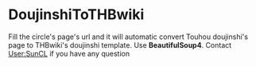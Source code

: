 # DoujinshiToTHBwiki
Fill the circle's page's url and it will automatic convert Touhou doujinshi's page to THBwiki's doujinshi template.
Use **BeautifulSoup4**.
Contact [User:SunCL](https://thwiki.cc/user:SunCL) if you have any question